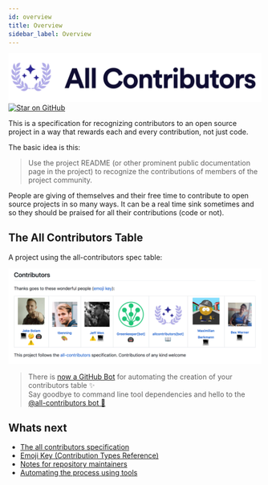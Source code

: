 ```yaml
---
id: overview
title: Overview
sidebar_label: Overview
---
```


<div align="center">
    <img src="assets/logo-full-transparent.png" alt="✨ All Contributors ✨" width="800px" />
</div>

<a href="https://github.com/all-contributors/all-contributors/stargazers">
    <img src="https://img.shields.io/github/stars/all-contributors/all-contributors.svg" alt="Star on GitHub" />
</a>

This is a specification for recognizing contributors to an open source project in a way that rewards each and every contribution, not just code.

The basic idea is this:

> Use the project README (or other prominent public documentation page in the project) to recognize the contributions of members of the project community.

People are giving of themselves and their free time to contribute to open source projects in so many ways. It can be a real
time sink sometimes and so they should be praised for all their contributions (code or not).

## The All Contributors Table
A project using the all-contributors spec table:
<div align="center">
    <img src="assets/contributors-table-small.png" alt="Contributors Table Screenshot" width="800px" />
</div>

> There is [now a GitHub Bot](/docs/bot/overview) for automating the creation of your contributors table ✨<br />Say goodbye to command line tool dependencies and hello to the [@all-contributors bot 🤖](/docs/bot/overview)

## Whats next
- [The all contributors specification](/docs/specification)
- [Emoji Key (Contribution Types Reference)](/docs/emoji-key)
- [Notes for repository maintainers](/docs/repository-maintainers)
- [Automating the process using tools](/docs/tooling)

